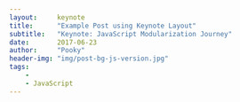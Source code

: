 ```yaml
---
layout:     keynote
title:      "Example Post using Keynote Layout"
subtitle:   "Keynote: JavaScript Modularization Journey"
date:       2017-06-23
author:     "Pooky"
header-img: "img/post-bg-js-version.jpg"
tags:
    -
    - JavaScript
---
```

